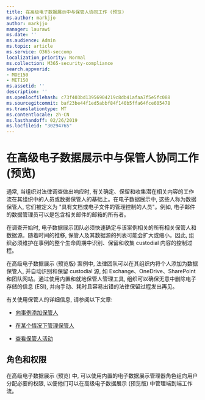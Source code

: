 ```yaml
---
title: 在高级电子数据展示中与保管人协同工作 (预览)
ms.author: markjjo
author: markjjo
manager: laurawi
ms.date: ''
ms.audience: Admin
ms.topic: article
ms.service: O365-seccomp
localization_priority: Normal
ms.collection: M365-security-compliance
search.appverid:
- MOE150
- MET150
ms.assetid: ''
description: ''
ms.openlocfilehash: c73f403bd13956904219c8db41afaa7f5e5fc088
ms.sourcegitcommit: baf23be44f1ed5abbf84f140b5ffa64fce605478
ms.translationtype: MT
ms.contentlocale: zh-CN
ms.lasthandoff: 02/26/2019
ms.locfileid: "30294765"
---
```

# <a name="work-with-custodians-in-advanced-ediscovery-preview"></a>在高级电子数据展示中与保管人协同工作 (预览)

通常, 当组织对法律调查做出响应时, 有关确定、保留和收集潜在相关内容的工作流在其组织中的人员或数据保管人的基础上。在电子数据展示中, 这些人称为数据保管人, 它们被定义为 "具有文档或电子文件的管理控制的人员"。例如, 电子邮件的数据管理员可以是包含相关邮件的邮箱的所有者。  

在调查开始时, 电子数据展示团队必须快速确定与该案例相关的所有相关保管人和数据源。随着时间的推移, 保管人及其数据源的列表可能会扩大或缩小。因此, 组织必须维护在事例的整个生命周期中识别、保留和收集 custodial 内容的控制过程。

在高级电子数据展示 (预览版) 案例中, 法律团队可以在其组织内将个人添加为数据保管人, 并自动识别和保留 custodial 源, 如 Exchange、OneDrive、SharePoint 和团队网站。通过使用内置和就地保管人管理工具, 组织可以确保无意中删除电子存储的信息 (ESI), 并向手动、耗时且容易出错的法律保留过程发出再见。 

有关使用保管人的详细信息, 请参阅以下文章: 

- [向事例添加保管人](add-custodians-to-case.md)

- [在某个情况下管理保管人](manage-new-custodians.md)

- [查看保管人活动](view-custodian-activity.md)

## <a name="roles-and-permissions"></a>角色和权限

在高级电子数据展示 (预览) 中, 可以使用内置的电子数据展示管理器角色组向用户分配必要的权限, 以便他们可以在高级电子数据展示 (预览版) 中管理端到端工作流。
